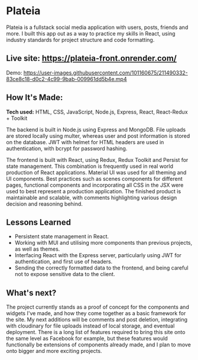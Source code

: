 # Plateia
Plateia is a fullstack social media application with users, posts, friends and more. I built this app out as a way to practice my skills in React, using industry standards for project structure and code formatting.
## Live site: https://plateia-front.onrender.com/
Demo:
https://user-images.githubusercontent.com/101160675/211490332-83ce8c18-d0c2-4c99-9bab-009961dd5b4e.mp4

## How It's Made:
**Tech used:** HTML, CSS, JavaScript, Node.js, Express, React, React-Redux + Toolkit

The backend is built in Node.js using Express and MongoDB. File uploads are stored locally using multer, whereas user and post information is stored on the database. JWT with helmet for HTML headers are used in authentication, with bcrypt for password hashing.

The frontend is built with React, using Redux, Redux Toolkit and Persist for state management. This combination is frequently used in real world production of React applications. Material UI was used for all theming and UI components.
Best practices such as scenes components for different pages, functional components and incorporating all CSS in the JSX were used to best represent a production application. The finished product is maintainable and scalable, with comments highlighting various design decision and reasoning behind.

## Lessons Learned

- Persistent state management in React.
- Working with MUI and utilising more components than previous projects, as well as themes.
- Interfacing React with the Express server, particularly using JWT for authentication, and first use of headers. 
- Sending the correctly formatted data to the frontend, and being careful not to expose sensitive data to the client.

## What's next?

The project currently stands as a proof of concept for the components and widgets I've made, and how they come together as a basic framework for the site.
My next additions will be comments and post deletion, integrating with cloudinary for file uploads instead of local storage, and eventual deployment. There is a long list of features
required to bring this site onto the same level as Facebook for example, but these features would functionally be extensions of components already made, and I plan to move onto bigger and more exciting projects.
